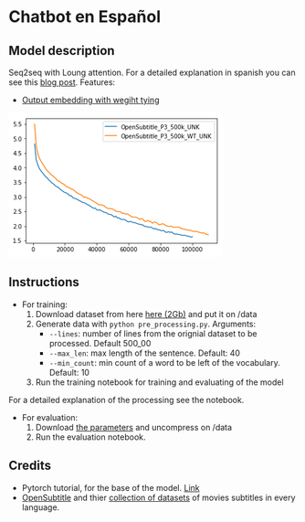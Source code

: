 # Chatbot en Español

## Model description

Seq2seq with Loung attention. For a detailed explanation in spanish you can see this [blog post](https://medium.com/@ruben_onelove/como-hacer-un-chatbot-en-espa%C3%B1ol-y-que-te-trolee-en-el-intento-2a8105d66de8). Features:

- [Output embedding with wegiht tying](http://www.aclweb.org/anthology/E17-2025)

![Weight tying result](img/wt.png?raw=true)

## Instructions

- For training:
  1. Download dataset from here [here (2Gb)](http://opus.nlpl.eu/download.php?f=OpenSubtitles/v2018/mono/OpenSubtitles.raw.es.gz ) and put it on /data
  2. Generate data with `python pre_processing.py`. Arguments:
     - `--lines`: number of lines from the orignial dataset to be processed. Default 500_00
     - `--max_len`: max length of the sentence. Default: 40
     - `--min_count`: min count of a word to be left of the vocabulary. Default: 10
  3. Run the training notebook for training and evaluating of the model

For a detailed explanation of the processing see the notebook.

- For evaluation:
  1. Download [the parameters](https://drive.google.com/open?id=1YmAgP_K75znP599HsW4kGlA2e-oeguhX) and uncompress on /data
  2. Run the evaluation notebook.

## Credits

- Pytorch tutorial, for the base of the model. [Link](https://pytorch.org/tutorials/beginner/chatbot_tutorial.html)
- [OpenSubtitle](http://www.opensubtitles.org/) and thier [collection of datasets](http://opus.nlpl.eu/OpenSubtitles.php) of movies subtitles in every language.